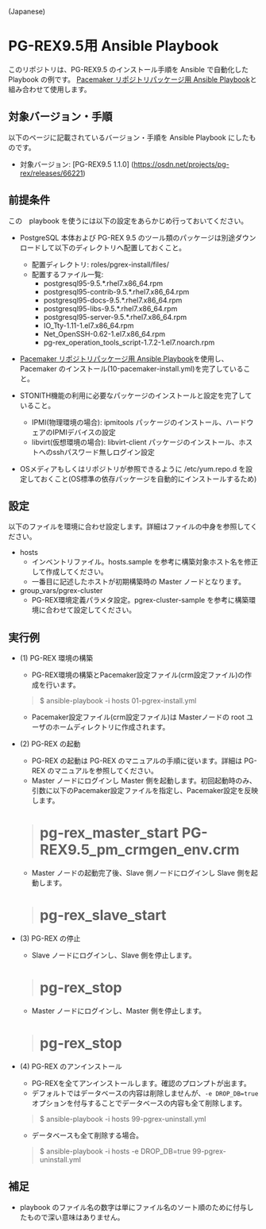 (Japanese)

# PG-REX9.5用 Ansible Playbook

このリポジトリは、PG-REX9.5 のインストール手順を Ansible で自動化した Playbook の例です。
[Pacemaker リポジトリパッケージ用 Ansible Playbook](https://github.com/kskmori/ansible-pacemaker)と組み合わせて使用します。

## 対象バージョン・手順

以下のページに記載されているバージョン・手順を Ansible Playbook にしたものです。

* 対象バージョン: [PG-REX9.5 1.1.0] (https://osdn.net/projects/pg-rex/releases/66221)

## 前提条件

この　playbook を使うには以下の設定をあらかじめ行っておいてください。

* PostgreSQL 本体および PG-REX 9.5 のツール類のパッケージは別途ダウンロードして以下のディレクトリへ配置しておくこと。
  * 配置ディレクトリ: roles/pgrex-install/files/
  * 配置するファイル一覧:
    * postgresql95-9.5.*.rhel7.x86_64.rpm
    * postgresql95-contrib-9.5.*.rhel7.x86_64.rpm
    * postgresql95-docs-9.5.*.rhel7.x86_64.rpm
    * postgresql95-libs-9.5.*.rhel7.x86_64.rpm
    * postgresql95-server-9.5.*.rhel7.x86_64.rpm
    * IO_Tty-1.11-1.el7.x86_64.rpm
    * Net_OpenSSH-0.62-1.el7.x86_64.rpm
    * pg-rex_operation_tools_script-1.7.2-1.el7.noarch.rpm

* [Pacemaker リポジトリパッケージ用 Ansible Playbook](https://github.com/kskmori/ansible-pacemaker)を使用し、Pacemaker のインストール(10-pacemaker-install.yml)を完了していること。
* STONITH機能の利用に必要なパッケージのインストールと設定を完了していること。
  * IPMI(物理環境の場合): ipmitools パッケージのインストール、ハードウェアのIPMIデバイスの設定
  * libvirt(仮想環境の場合): libvirt-client パッケージのインストール、ホストへのsshパスワード無しログイン設定
* OSメディアもしくはリポジトリが参照できるように /etc/yum.repo.d を設定しておくこと(OS標準の依存パッケージを自動的にインストールするため)


## 設定

以下のファイルを環境に合わせ設定します。詳細はファイルの中身を参照してください。

* hosts
  * インベントリファイル。hosts.sample を参考に構築対象ホスト名を修正して作成してください。
  * 一番目に記述したホストが初期構築時の Master ノードとなります。
* group_vars/pgrex-cluster
  * PG-REX環境定義パラメタ設定。pgrex-cluster-sample を参考に構築環境に合わせて設定してください。

## 実行例

* (1) PG-REX 環境の構築
  * PG-REX環境の構築とPacemaker設定ファイル(crm設定ファイル)の作成を行います。

  > $ ansible-playbook -i hosts 01-pgrex-install.yml

  * Pacemaker設定ファイル(crm設定ファイル)は Masterノードの root ユーザのホームディレクトリに作成されます。

* (2) PG-REX の起動
  * PG-REX の起動は PG-REX のマニュアルの手順に従います。詳細は PG-REX のマニュアルを参照してください。
  * Master ノードにログインし Master 側を起動します。初回起動時のみ、引数に以下のPacemaker設定ファイルを指定し、Pacemaker設定を反映します。

  >  # pg-rex_master_start PG-REX9.5_pm_crmgen_env.crm

  * Master ノードの起動完了後、Slave 側ノードにログインし Slave 側を起動します。

  >  # pg-rex_slave_start 

* (3) PG-REX の停止

  * Slave ノードにログインし、Slave 側を停止します。

  >  # pg-rex_stop 

  * Master ノードにログインし、Master 側を停止します。

  >  # pg-rex_stop

* (4) PG-REX のアンインストール
  * PG-REXを全てアンインストールします。確認のプロンプトが出ます。
  * デフォルトではデータベースの内容は削除しませんが、`-e DROP_DB=true` オプションを付与することでデータベースの内容も全て削除します。

  > $ ansible-playbook -i hosts 99-pgrex-uninstall.yml

  * データベースも全て削除する場合。

  > $ ansible-playbook -i hosts -e DROP_DB=true 99-pgrex-uninstall.yml


## 補足

* playbook のファイル名の数字は単にファイル名のソート順のために付与したもので深い意味はありません。
